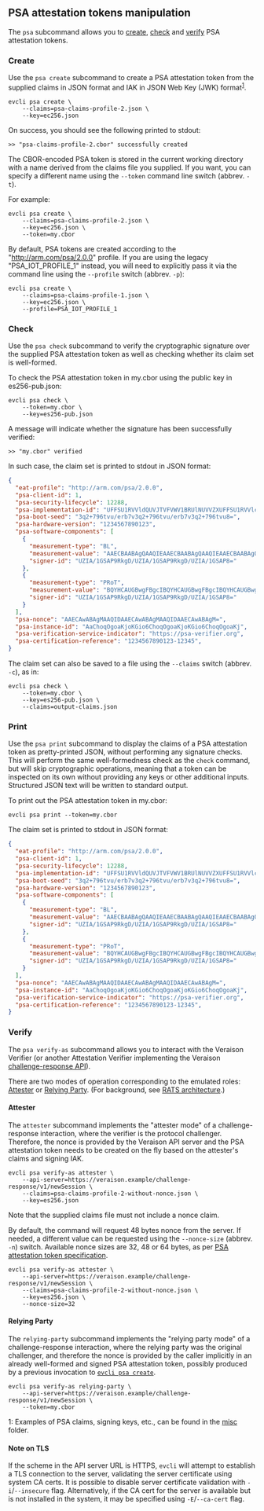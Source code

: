 ## PSA attestation tokens manipulation

The `psa` subcommand allows you to [create](#create), [check](#check) and
[verify](#verify) PSA attestation tokens.

### Create

Use the `psa create` subcommand to create a PSA attestation token from the
supplied claims in JSON format and IAK in JSON Web Key (JWK)
format<sup>[1](#inputs-ex)</sup>.

```shell
evcli psa create \
    --claims=psa-claims-profile-2.json \
    --key=ec256.json
```

On success, you should see the following printed to stdout:

```console
>> "psa-claims-profile-2.cbor" successfully created
```

The CBOR-encoded PSA token is stored in the current working directory with a
name derived from the claims file you supplied.  If you want, you can specify a
different name using the `--token` command line switch (abbrev. `-t`).

For example:

```shell
evcli psa create \
    --claims=psa-claims-profile-2.json \
    --key=ec256.json \
    --token=my.cbor
```

By default, PSA tokens are created according to the "http://arm.com/psa/2.0.0"
profile.  If you are using the legacy "PSA_IOT_PROFILE_1" instead, you will
need to explicitly pass it via the command line using the `--profile` switch
(abbrev. `-p`):

```shell
evcli psa create \
    --claims=psa-claims-profile-1.json \
    --key=ec256.json \
    --profile=PSA_IOT_PROFILE_1
```

### Check

Use the `psa check` subcommand to verify the cryptographic signature over the
supplied PSA attestation token as well as checking whether its claim set is
well-formed.

To check the PSA attestation token in my.cbor using the public key in
es256-pub.json:

```shell
evcli psa check \
    --token=my.cbor \
    --key=es256-pub.json
```

A message will indicate whether the signature has been successfully verified:

```console
>> "my.cbor" verified
```

In such case, the claim set is printed to stdout in JSON format:

```json
{
  "eat-profile": "http://arm.com/psa/2.0.0",
  "psa-client-id": 1,
  "psa-security-lifecycle": 12288,
  "psa-implementation-id": "UFFSU1RVVldQUVJTVFVWV1BRUlNUVVZXUFFSU1RVVlc=",
  "psa-boot-seed": "3q2+796tvu/erb7v3q2+796tvu/erb7v3q2+796tvu8=",
  "psa-hardware-version": "1234567890123",
  "psa-software-components": [
    {
      "measurement-type": "BL",
      "measurement-value": "AAECBAABAgQAAQIEAAECBAABAgQAAQIEAAECBAABAgQ=",
      "signer-id": "UZIA/1GSAP9RkgD/UZIA/1GSAP9RkgD/UZIA/1GSAP8="
    },
    {
      "measurement-type": "PRoT",
      "measurement-value": "BQYHCAUGBwgFBgcIBQYHCAUGBwgFBgcIBQYHCAUGBwg=",
      "signer-id": "UZIA/1GSAP9RkgD/UZIA/1GSAP9RkgD/UZIA/1GSAP8="
    }
  ],
  "psa-nonce": "AAECAwABAgMAAQIDAAECAwABAgMAAQIDAAECAwABAgM=",
  "psa-instance-id": "AaChoqOgoaKjoKGio6ChoqOgoaKjoKGio6ChoqOgoaKj",
  "psa-verification-service-indicator": "https://psa-verifier.org",
  "psa-certification-reference": "1234567890123-12345",
}
```

The claim set can also be saved to a file using the `--claims` switch (abbrev.
`-c`), as in:

```shell
evcli psa check \
    --token=my.cbor \
    --key=es256-pub.json \
    --claims=output-claims.json
```

### Print

Use the `psa print` subcommand to display the claims of a PSA attestation
token as pretty-printed JSON, without performing any signature checks. This will
perform the same well-formedness check as the `check` command, but will skip
cryptographic operations, meaning that a token can be inspected on its own without
providing any keys or other additional inputs. Structured JSON text will be written to
standard output.

To print out the PSA attestation token in my.cbor:

```shell
evcli psa print --token=my.cbor
```

The claim set is printed to stdout in JSON format:

```json
{
  "eat-profile": "http://arm.com/psa/2.0.0",
  "psa-client-id": 1,
  "psa-security-lifecycle": 12288,
  "psa-implementation-id": "UFFSU1RVVldQUVJTVFVWV1BRUlNUVVZXUFFSU1RVVlc=",
  "psa-boot-seed": "3q2+796tvu/erb7v3q2+796tvu/erb7v3q2+796tvu8=",
  "psa-hardware-version": "1234567890123",
  "psa-software-components": [
    {
      "measurement-type": "BL",
      "measurement-value": "AAECBAABAgQAAQIEAAECBAABAgQAAQIEAAECBAABAgQ=",
      "signer-id": "UZIA/1GSAP9RkgD/UZIA/1GSAP9RkgD/UZIA/1GSAP8="
    },
    {
      "measurement-type": "PRoT",
      "measurement-value": "BQYHCAUGBwgFBgcIBQYHCAUGBwgFBgcIBQYHCAUGBwg=",
      "signer-id": "UZIA/1GSAP9RkgD/UZIA/1GSAP9RkgD/UZIA/1GSAP8="
    }
  ],
  "psa-nonce": "AAECAwABAgMAAQIDAAECAwABAgMAAQIDAAECAwABAgM=",
  "psa-instance-id": "AaChoqOgoaKjoKGio6ChoqOgoaKjoKGio6ChoqOgoaKj",
  "psa-verification-service-indicator": "https://psa-verifier.org",
  "psa-certification-reference": "1234567890123-12345",
}
```

### Verify

The `psa verify-as` subcommand allows you to interact with the Veraison
Verifier (or another Attestation Verifier implementing the Veraison
[challenge-response API](https://github.com/veraison/docs/tree/main/api/challenge-response)).

There are two modes of operation corresponding to the emulated roles:
[Attester](#attester) or [Relying Party](#relying-party).  (For background, see
[RATS architecture](https://datatracker.ietf.org/doc/draft-ietf-rats-architecture/).)

#### Attester

The `attester` subcommand implements the "attester mode" of a
challenge-response interaction, where the verifier is the protocol challenger.
Therefore, the nonce is provided by the Veraison API server and the PSA
attestation token needs to be created on the fly based on the attester's claims
and signing IAK.

```shell
evcli psa verify-as attester \
    --api-server=https://veraison.example/challenge-response/v1/newSession \
    --claims=psa-claims-profile-2-without-nonce.json \
    --key=es256.json
```

Note that the supplied claims file must not include a nonce claim.

By default, the command will request 48 bytes nonce from the server.  If
needed, a different value can be requested using the `--nonce-size` (abbrev.
`-n`) switch.  Available nonce sizes are 32, 48 or 64 bytes, as per [PSA
attestation token specification](https://datatracker.ietf.org/doc/draft-tschofenig-rats-psa-token/).

```shell
evcli psa verify-as attester \
    --api-server=https://veraison.example/challenge-response/v1/newSession \
    --claims=psa-claims-profile-2-without-nonce.json \
    --key=es256.json \
    --nonce-size=32
```

#### Relying Party

The `relying-party` subcommand implements the "relying party mode" of a
challenge-response interaction, where the relying party was the original
challenger, and therefore the nonce is provided by the caller implicitly in an
already well-formed and signed PSA attestation token, possibly produced by a
previous invocation to [`evcli psa create`](#create).

```shell
evcli psa verify-as relying-party \
    --api-server=https://veraison.example/challenge-response/v1/newSession \
    --token=my.cbor
```

<a name="inputs-ex">1</a>: Examples of PSA claims, signing keys, etc., can be
found in the [misc](misc) folder.

#### Note on TLS

If the scheme in the API server URL is HTTPS, `evcli` will attempt to establish
a TLS connection to the server, validating the server certificate using system CA
certs. It is possible to disable server certificate validation with
`-i`/`--insecure` flag. Alternatively, if the CA cert for the server is
available but is not installed in the system, it may be specified using
`-E`/`--ca-cert` flag.
